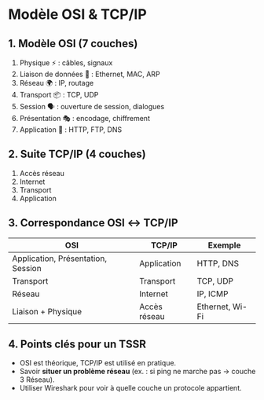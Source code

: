 # Modèle OSI & TCP/IP

## 1. Modèle OSI (7 couches)
1. Physique ⚡ : câbles, signaux
2. Liaison de données 🔗 : Ethernet, MAC, ARP
3. Réseau 🌍 : IP, routage
4. Transport 📦 : TCP, UDP
5. Session 🗣️ : ouverture de session, dialogues
6. Présentation 🎭 : encodage, chiffrement
7. Application 📱 : HTTP, FTP, DNS

## 2. Suite TCP/IP (4 couches)
1. Accès réseau
2. Internet
3. Transport
4. Application

## 3. Correspondance OSI ↔ TCP/IP
| OSI | TCP/IP | Exemple |
|-----|--------|---------|
| Application, Présentation, Session | Application | HTTP, DNS |
| Transport | Transport | TCP, UDP |
| Réseau | Internet | IP, ICMP |
| Liaison + Physique | Accès réseau | Ethernet, Wi-Fi |

## 4. Points clés pour un TSSR
- OSI est théorique, TCP/IP est utilisé en pratique.
- Savoir **situer un problème réseau** (ex. : si ping ne marche pas → couche 3 Réseau).
- Utiliser Wireshark pour voir à quelle couche un protocole appartient.

